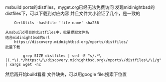 msbuild ports的distfiles，myget.org已经无法免费访问
发现midinightbsd的distfiles下，可以下载到对应内容
	并且文件大小验证了几个，是一致的
```
	CertUtils -hashfile 'file name'	sha256
```
	从msbuild项目的distfiles中，批量提取文件名
	结合midinightbsd的url
		https://discovery.midnightbsd.org/mports/distfiles/
	批量下载
```
		grep SIZE distfiles | sed -E "s/.*\((.*\).*/https:\/\/discovery.midnightbsd.org\/mports\/distfiles\/\1/g" | xargs wget -nc 
```
然后再开始build看看
	文件缺失，可以用google file:<filename>搜索下位置



